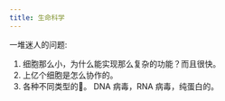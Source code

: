 ```yaml
---
title: 生命科学
---
```


一堆迷人的问题:
1. 细胞那么小，为什么能实现那么复杂的功能？而且很快。
2. 上亿个细胞是怎么协作的。
3. 各种不同类型的🦠。 DNA 病毒，RNA 病毒，纯蛋白的。
